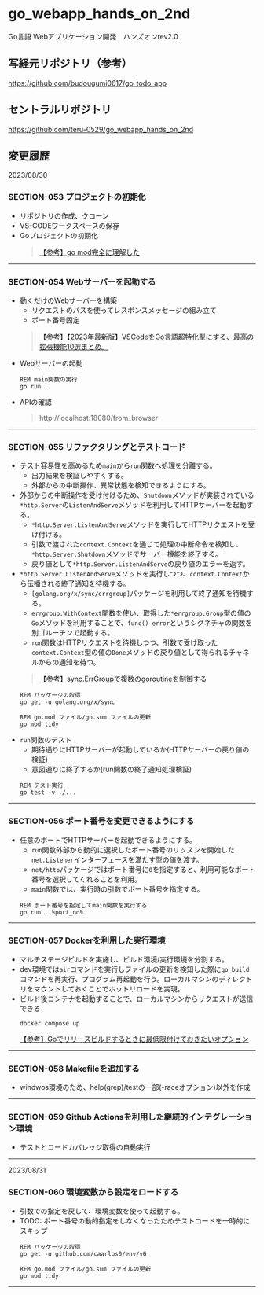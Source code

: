 # go_webapp_hands_on_2nd
Go言語 Webアプリケーション開発　ハンズオンrev2.0


## 写経元リポジトリ（参考）
https://github.com/budougumi0617/go_todo_app


## セントラルリポジトリ
https://github.com/teru-0529/go_webapp_hands_on_2nd


## 変更履歴

2023/08/30

### SECTION-053 プロジェクトの初期化

* リポジトリの作成、クローン
* VS-CODEワークスペースの保存
* Goプロジェクトの初期化
  > [【参考】go mod完全に理解した](https://zenn.dev/optimisuke/articles/105feac3f8e726830f8c)

---

### SECTION-054 Webサーバーを起動する

* 動くだけのWebサーバーを構築
  * リクエストのパスを使ってレスポンスメッセージの組み立て
  * ポート番号固定
  > [【参考】【2023年最新版】VSCodeをGo言語超特化型にする、最高の拡張機能10選まとめ。](https://yurupro.cloud/2531/)
* Webサーバーの起動
  ```
  REM main関数の実行
  go run .
  ```
* APIの確認
  > http://localhost:18080/from_browser

---

### SECTION-055 リファクタリングとテストコード

* テスト容易性を高めるため`main`から`run`関数へ処理を分離する。
  * 出力結果を検証しやすくする。
  * 外部からの中断操作、異常状態を検知できるようにする。
* 外部からの中断操作を受け付けるため、`Shutdown`メソッドが実装されている`*http.Server`の`ListenAndServe`メソッドを利用してHTTPサーバーを起動する。
  * `*http.Server.ListenAndServe`メソッドを実行してHTTPリクエストを受け付ける。
  * 引数で渡された`context.Context`を通じて処理の中断命令を検知し、`*http.Server.Shutdown`メソッドでサーバー機能を終了する。
  * 戻り値として`*http.Server.ListenAndServe`の戻り値のエラーを返す。
* `*http.Server.ListenAndServe`メソッドを実行しつつ、`context.Context`から伝播される終了通知を待機する。
  * `[golang.org/x/sync/errgroup]`パッケージを利用して終了通知を待機する。
  * `errgroup.WithContext`関数を使い、取得した`*errgroup.Group`型の値の`Go`メソッドを利用することで、`func() error`というシグネチャの関数を別ゴルーチンで起動する。
  * `run`関数はHTTPリクエストを待機しつつ、引数で受け取った`context.Context`型の値の`Done`メソッドの戻り値として得られるチャネルからの通知を待つ。
  > [【参考】sync.ErrGroupで複数のgoroutineを制御する](https://deeeet.com/writing/2016/10/12/errgroup/)
  ```
  REM パッケージの取得
  go get -u golang.org/x/sync
  ```
  ```
  REM go.mod ファイル/go.sum ファイルの更新
  go mod tidy
  ```
* `run`関数のテスト
  * 期待通りにHTTPサーバーが起動しているか(HTTPサーバーの戻り値の検証)
  * 意図通りに終了するか(run関数の終了通知処理検証)
  ```
  REM テスト実行
  go test -v ./...
  ```

---

### SECTION-056 ポート番号を変更できるようにする

* 任意のポートでHTTPサーバーを起動できるようにする。
  * `run`関数外部から動的に選択したポート番号のリッスンを開始した`net.Listener`インターフェースを満たす型の値を渡す。
  * `net/http`パッケージではポート番号に`0`を指定すると、利用可能なポート番号を選択してくれることを利用。
  * `main`関数では、実行時の引数でポート番号を指定する。
  ```
  REM ポート番号を指定してmain関数を実行する
  go run . %port_no%
  ```

---

### SECTION-057 Dockerを利用した実行環境

* マルチステージビルドを実施し、ビルド環境/実行環境を分割する。
* dev環境では`air`コマンドを実行しファイルの更新を検知した際に`go build`コマンドを再実行、プログラム再起動を行う。ローカルマシンのディレクトリをマウントしておくことでホットリロードを実現。
* ビルド後コンテナを起動することで、ローカルマシンからリクエストが送信できる
  ```
  docker compose up
  ```
  [【参考】Goでリリースビルドするときに最低限付けておきたいオプション](https://qiita.com/ssc-ynakamura/items/da37856f7f217d708a07)

---

### SECTION-058 Makefileを追加する

* windwos環境のため、help(grep)/testの一部(-raceオプション)以外を作成

---

### SECTION-059 Github Actionsを利用した継続的インテグレーション環境

* テストとコードカバレッジ取得の自動実行

---

2023/08/31

### SECTION-060 環境変数から設定をロードする

* 引数での指定を戻して、環境変数を使って起動する。
* TODO: ポート番号の動的指定をしなくなったためテストコードを一時的にスキップ
  ```
  REM パッケージの取得
  go get -u github.com/caarlos0/env/v6
  ```
  ```
  REM go.mod ファイル/go.sum ファイルの更新
  go mod tidy
  ```

---
